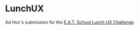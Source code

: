 LunchUX
=======

Ad Hoc's submission for the [E.A.T. School Lunch UX Challenge][1].

[1]: http://lunchux.devpost.com/

